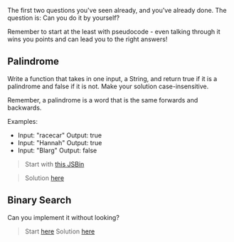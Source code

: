 The first two questions you've seen already, and you've already done. The question is: Can you do it by yourself?

Remember to start at the least with pseudocode - even talking through it wins you points and can lead you to the right answers!

## Palindrome

Write a function that takes in one input, a String, and return true if it is a palindrome and false if it is not. Make your solution case-insensitive.

Remember, a palindrome is a word that is the same forwards and backwards.

Examples:
* Input: "racecar" Output: true
* Input: "Hannah" Output: true
* Input: "Blarg" Output: false

> Start with [this JSBin](http://jsbin.com/yobuyazuqo/2/edit?js,console)

> Solution [here](http://jsbin.com/gufuyuvako/2/edit?js,console)

## Binary Search
Can you implement it without looking?

> Start [here](http://jsbin.com/dehipohomu/2/edit?js,console)
> Solution [here](http://jsbin.com/wikamezaqu/2/edit?js,console)
